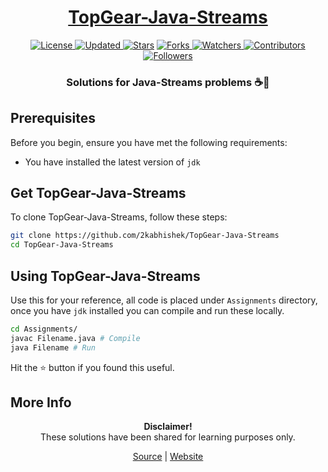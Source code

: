 <div align = "center">

<h1><a href="https://2kabhishek.github.io/TopGear-Java-Streams">TopGear-Java-Streams</a></h1>

<a href="https://github.com/2KAbhishek/TopGear-Java-Streams/blob/master/LICENSE">
<img alt="License" src="https://img.shields.io/github/license/2kabhishek/TopGear-Java-Streams?style=plastic&color=white&label=License"> </a>

<a href="https://github.com/2KAbhishek/TopGear-Java-Streams/pulse">
<img alt="Updated" src="https://img.shields.io/github/last-commit/2kabhishek/TopGear-Java-Streams?style=plastic&color=e30724&label=Updated"> </a>

<a href="https://github.com/2KAbhishek/TopGear-Java-Streams/stargazers">
<img alt="Stars" src="https://img.shields.io/github/stars/2kabhishek/TopGear-Java-Streams?style=plastic&color=00d451&label=Stars"></a>

<a href="https://github.com/2KAbhishek/TopGear-Java-Streams/network/members">
<img alt="Forks" src="https://img.shields.io/github/forks/2kabhishek/TopGear-Java-Streams?style=plastic&color=1688f0&label=Forks"> </a>

<a href="https://github.com/2KAbhishek/TopGear-Java-Streams/watchers">
<img alt="Watchers" src="https://img.shields.io/github/watchers/2kabhishek/TopGear-Java-Streams?style=plastic&color=ff5500&label=Watchers"> </a>

<a href="https://github.com/2KAbhishek/TopGear-Java-Streams/graphs/contributors">
<img alt="Contributors" src="https://img.shields.io/github/contributors/2kabhishek/TopGear-Java-Streams?style=plastic&color=f0f&label=Contributors"> </a>

<a href="https://github.com/2KAbhishek?tab=followers">
<img alt="Followers" src="https://img.shields.io/github/followers/2kabhishek?color=222&style=plastic&label=Followers"> </a>

<h3>Solutions for Java-Streams problems ☕🌊</h3>

</div>

## Prerequisites

Before you begin, ensure you have met the following requirements:

- You have installed the latest version of `jdk`

## Get TopGear-Java-Streams

To clone TopGear-Java-Streams, follow these steps:

```bash
git clone https://github.com/2kabhishek/TopGear-Java-Streams
cd TopGear-Java-Streams
```

## Using TopGear-Java-Streams

Use this for your reference, all code is placed under `Assignments` directory, once you have `jdk` installed you can compile and run these locally.

```bash
cd Assignments/
javac Filename.java # Compile
java Filename # Run
```

Hit the ⭐ button if you found this useful.

## More Info

<div align="center">

<strong>Disclaimer!</strong><br>
These solutions have been shared for learning purposes only. <br>
 
<a href="https://github.com/2KAbhishek/TopGear-Java-Streams">Source</a> |
<a href="https://2kabhishek.github.io/TopGear-Java-Streams">Website</a>

</div>
